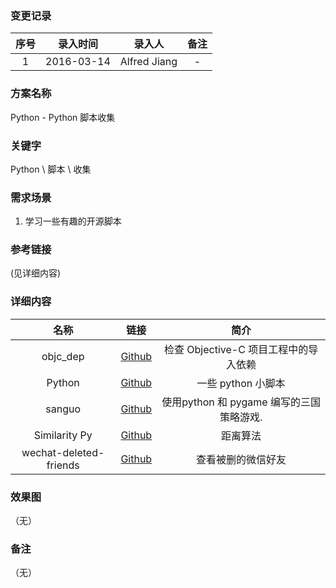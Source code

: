 ### 变更记录

| 序号 | 录入时间 | 录入人 | 备注 |
|:--------:|:--------:|:--------:|:--------:|
| 1 | 2016-03-14 | Alfred Jiang | - |

### 方案名称

Python - Python 脚本收集

### 关键字

Python \ 脚本 \ 收集

### 需求场景

1. 学习一些有趣的开源脚本

### 参考链接
(见详细内容)

### 详细内容

| 名称 | 链接 | 简介 |
|:--------:|:--------:|:--------:|
| objc_dep | [Github](https://github.com/nst/objc_dep) | 检查 Objective-C 项目工程中的导入依赖 |
| Python | [Github](https://github.com/geekcomputers/Python) | 一些 python 小脚本 |
| sanguo | [Github](https://github.com/pochnsong/sanguo) | 使用python 和 pygame 编写的三国策略游戏. |
| Similarity Py | [Github](https://github.com/cenkbircanoglu/similarityPy) | 距离算法 |
| wechat-deleted-friends | [Github](https://github.com/0x5e/wechat-deleted-friends) | 查看被删的微信好友 |

### 效果图
（无）

### 备注
（无）
